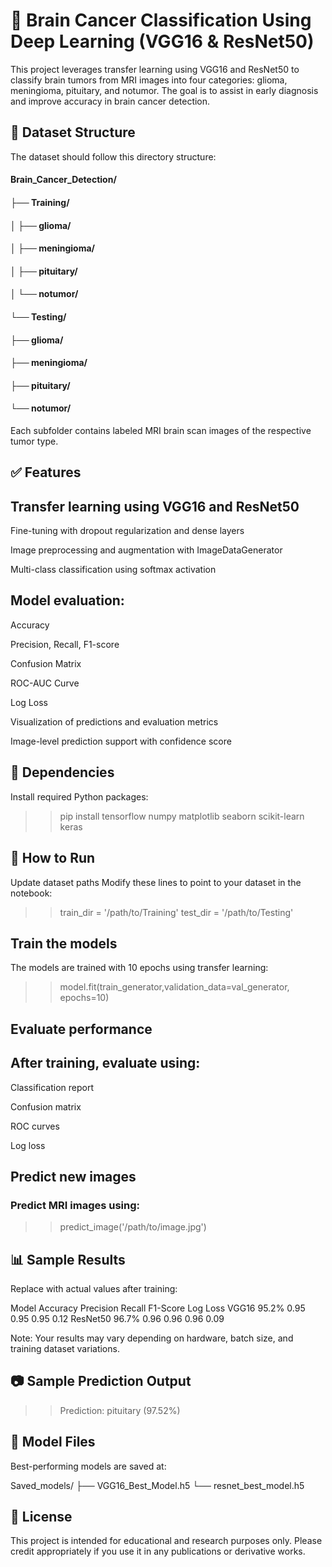 #  🧠 Brain Cancer Classification Using Deep Learning (VGG16 & ResNet50)
This project leverages transfer learning using VGG16 and ResNet50 to classify brain tumors from MRI images into four categories: glioma, meningioma, pituitary, and notumor. The goal is to assist in early diagnosis and improve accuracy in brain cancer detection.

## 📂 Dataset Structure
The dataset should follow this directory structure:


#### Brain_Cancer_Detection/
#### ├── Training/
#### │   ├── glioma/
#### │   ├── meningioma/
#### │   ├── pituitary/
#### │   └── notumor/
#### └── Testing/
####     ├── glioma/
####     ├── meningioma/
####     ├── pituitary/
####     └── notumor/

Each subfolder contains labeled MRI brain scan images of the respective tumor type.


## ✅ Features
## Transfer learning using VGG16 and ResNet50

Fine-tuning with dropout regularization and dense layers

Image preprocessing and augmentation with ImageDataGenerator

Multi-class classification using softmax activation

## Model evaluation:

Accuracy

Precision, Recall, F1-score

Confusion Matrix

ROC-AUC Curve

Log Loss

Visualization of predictions and evaluation metrics

Image-level prediction support with confidence score

## 🧪 Dependencies
Install required Python packages:

>> pip install tensorflow numpy matplotlib seaborn scikit-learn keras

## 🚀 How to Run
Update dataset paths
Modify these lines to point to your dataset in the notebook:

>> train_dir = '/path/to/Training'
>> test_dir = '/path/to/Testing'

## Train the models

The models are trained with 10 epochs using transfer learning:

>> model.fit(train_generator,validation_data=val_generator, epochs=10)

## Evaluate performance

## After training, evaluate using:

Classification report

Confusion matrix

ROC curves

Log loss

## Predict new images
### Predict MRI images using:

>> predict_image('/path/to/image.jpg')

## 📊 Sample Results
Replace with actual values after training:

Model	Accuracy	Precision	Recall	F1-Score	Log Loss
VGG16	95.2%	0.95	0.95	0.95	0.12
ResNet50	96.7%	0.96	0.96	0.96	0.09

Note: Your results may vary depending on hardware, batch size, and training dataset variations.

## 📷 Sample Prediction Output

>> Prediction: pituitary (97.52%)

## 💾 Model Files
Best-performing models are saved at:


Saved_models/
├── VGG16_Best_Model.h5
└── resnet_best_model.h5

## 📝 License
This project is intended for educational and research purposes only. Please credit appropriately if you use it in any publications or derivative works.
